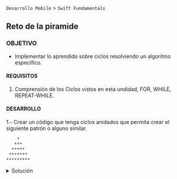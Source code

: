  

`Desarrollo Mobile` > `Swift Fundamentals`


## Reto de la piramide

### OBJETIVO 

- Implementar lo aprendido sobre ciclos resolviendo un algoritmo específico.

#### REQUISITOS 

1. Comprensión de los Ciclos vistos en esta undidad, FOR, WHILE, REPEAT-WHILE.


#### DESARROLLO

1.- Crear un código que tenga ciclos anidados que permita crear el siguiente patrón o alguno similar.

```
    *
   ***
  *****
 *******
*********
```


<details>
        <summary>Solución</summary>
<p>  Declarar el número de filas de la pirámida, rows = 6. </p>
<p>  una variable que almacenara la cadena, note que es un espacio en blanco y un o varios asteriscos en cada caso. </p>
<p> Se debe crear un cíclo para espacios y un cíclo para agregar asteriscos. </p>

<p>  En cada iteración se debe resetear los valores del contador K y del valor de la cadena de salida </p>

<p>  El código es el siguiente: </p>

```
var k = 0
var rows = 6
var asterics = ""

for i in 1..<rows {
  for _ in 1..<rows - i {
    asterics.append(" ")
  }
  while (k != 2 * i - 1) {
    asterics.append("*")
    k += 1
  }
  print(asterics)
  //reset values
  k = 0
  asterics = ""
}
```

</details>



